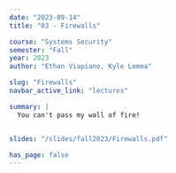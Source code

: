 ```yaml
---
date: "2023-09-14"
title: "03 - Firewalls"

course: "Systems Security"
semester: "Fall"
year: 2023
author: "Ethan Viapiano, Kyle Lemma"

slug: "Firewalls"
navbar_active_link: "lectures"

summary: |
  You can't pass my wall of fire!


slides: "/slides/fall2023/Firewalls.pdf"

has_page: false
---
```

